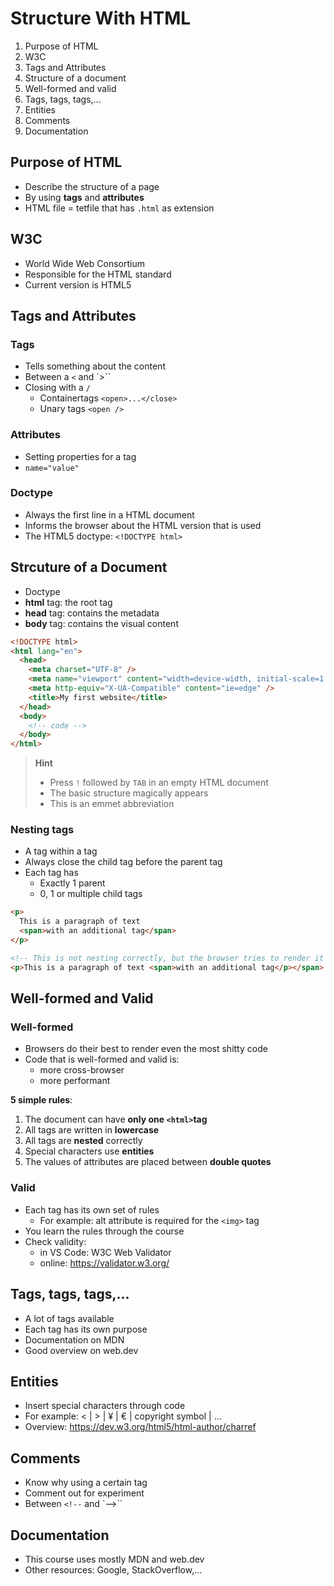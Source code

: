 # Structure With HTML

1. Purpose of HTML
2. W3C
3. Tags and Attributes
4. Structure of a document
5. Well-formed and valid
6. Tags, tags, tags,...
7. Entities
8. Comments
9. Documentation

## Purpose of HTML

- Describe the structure of a page
- By using **tags** and **attributes**
- HTML file = tetfile that has `.html` as extension

## W3C

- World Wide Web Consortium
- Responsible for the HTML standard
- Current version is HTML5

## Tags and Attributes

### Tags

- Tells something about the content
- Between a `<` and `>``
- Closing with a `/`
  - Containertags `<open>...</close>`
  - Unary tags `<open />`

### Attributes

- Setting properties for a tag
- `name="value"`

### Doctype

- Always the first line in a HTML document
- Informs the browser about the HTML version that is used
- The HTML5 doctype: `<!DOCTYPE html>`

## Strcuture of a Document

- Doctype
- **html** tag: the root tag
- **head** tag: contains the metadata
- **body** tag: contains the visual content

```html
<!DOCTYPE html>
<html lang="en">
  <head>
    <meta charset="UTF-8" />
    <meta name="viewport" content="width=device-width, initial-scale=1.0" />
    <meta http-equiv="X-UA-Compatible" content="ie=edge" />
    <title>My first website</title>
  </head>
  <body>
    <!-- code -->
  </body>
</html>
```

> **Hint**
>
> - Press `!` followed by `TAB` in an empty HTML document
> - The basic structure magically appears
> - This is an emmet abbreviation

### Nesting tags

- A tag within a tag
- Always close the child tag before the parent tag
- Each tag has
  - Exactly 1 parent
  - 0, 1 or multiple child tags

```html
<p>
  This is a paragraph of text
  <span>with an additional tag</span>
</p>

<!-- This is not nesting correctly, but the browser tries to render it -->
<p>This is a paragraph of text <span>with an additional tag</p></span>
```

## Well-formed and Valid

### Well-formed

- Browsers do their best to render even the most shitty code
- Code that is well-formed and valid is:
  - more cross-browser
  - more performant

**5 simple rules**:

1. The document can have __only one `<html>`tag__
2. All tags are written in __lowercase__
3. All tags are __nested__ correctly
4. Special characters use __entities__
5. The values of attributes are placed between __double quotes__

### Valid

- Each tag has its own set of rules
  - For example: alt attribute is required for the `<img>` tag
- You learn the rules through the course
- Check validity:
  - in VS Code: W3C Web Validator
  - online: https://validator.w3.org/

## Tags, tags, tags,...

- A lot of tags available
- Each tag has its own purpose
- Documentation on MDN
- Good overview on web.dev

## Entities

- Insert special characters through code
- For example: < | > | ¥ | € | copyright symbol | ...
- Overview: https://dev.w3.org/html5/html-author/charref 

## Comments

- Know why using a certain tag
- Comment out for experiment
- Between `<!--` and `-->``

## Documentation

- This course uses mostly MDN and web.dev
- Other resources: Google, StackOverflow,...